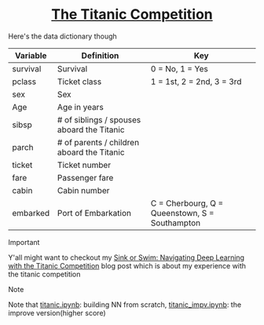 <h1 align="center">
  <a href="https://www.kaggle.com/competitions/titanic">
    The Titanic Competition
  </a>
</h1>

Here's the data dictionary though

| Variable | Definition                                 | Key                                            |
| -------- | ------------------------------------------ | ---------------------------------------------- |
| survival | Survival                                   | 0 = No, 1 = Yes                                |
| pclass   | Ticket class                               | 1 = 1st, 2 = 2nd, 3 = 3rd                      |
| sex      | Sex                                        |                                                |
| Age      | Age in years                               |                                                |
| sibsp    | # of siblings / spouses aboard the Titanic |                                                |
| parch    | # of parents / children aboard the Titanic |                                                |
| ticket   | Ticket number                              |                                                |
| fare     | Passenger fare                             |                                                |
| cabin    | Cabin number                               |                                                |
| embarked | Port of Embarkation                        | C = Cherbourg, Q = Queenstown, S = Southampton |

> [!IMPORTANT]
> Y'all might want to checkout my [Sink or Swim: Navigating Deep Learning with the Titanic Competition](https://buidai123.github.io/blog/posts/titanic_competition/) blog post which is about my experience with the titanic competition

> [!NOTE]
> Note that
> [titanic.ipynb](https://github.com/buidai123/titanic_comp/blob/f1911f361ea6408fc319e59895135a6b8bf27a2e/titanic.ipynb): building NN from scratch,
> [titanic_impv.ipynb](https://github.com/buidai123/titanic_comp/blob/f1911f361ea6408fc319e59895135a6b8bf27a2e/titanic_impv.ipynb): the improve version(higher score)
